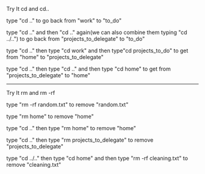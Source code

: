 Try It cd and cd..

type "cd .." to go back from "work" to "to_do"

type "cd .." and then "cd .." again(we can also combine them typing "cd ../..") to go back from "projects_to_delegate" to "to_do"

type "cd .." then type "cd work" and then type"cd projects_to_do" to get from "home" to "projects_to_delegate"

type "cd .." then type "cd .." and then type "cd home" to get from "projects_to_delegate" to "home"

_______________________________________________________________________________________________________________________________________

Try It rm and rm -rf

type "rm -rf random.txt" to remove "random.txt"

type "rm home" to remove "home"

type "cd .." then type "rm home" to remove "home"

type "cd .." then type "rm projects_to_delegate" to remove "projects_to_delegate"

type "cd ../.." then type "cd home" and then type "rm -rf cleaning.txt" to remove "cleaning.txt"

